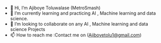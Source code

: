 - 👋 Hi, I’m Ajiboye Toluwalase (MetroSmash)
- 🌱 I’m currently learning and practicing AI , Machine learning and data science.
- 💞️ I’m looking to collaborate on any AI , Machine learning  and data science Projects  
- 📫 How to reach me :Contact me on (Ajiboyetolu1@gmail.com)

<!---
metrosmash/metrosmash is a ✨ special ✨ repository because its `README.md` (this file) appears on your GitHub profile.
You can click the Preview link to take a look at your changes.
--->
